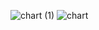 ![chart (1)](https://user-images.githubusercontent.com/100845274/166848729-5e6e2103-428c-4b19-a175-3cdf9573c6ce.png)
![chart](https://user-images.githubusercontent.com/100845274/166848734-0d4fca45-aa05-4665-ab8c-bc1107e91d8a.png)
